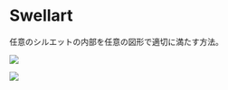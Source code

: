 ﻿# Swellart
任意のシルエットの内部を任意の図形で適切に満たす方法。

![](https://bytebucket.org/Fujishiro-lab/swellart/raw/0e7e5a825e956da72fa1c0a11a9ff6bf2b1e9475/--------/_SCREENSHOT/Swellart-DOUGH.png?token=2404c49d225c00d5c5640fb7a995fea7ea77d2a2)

![](https://bytebucket.org/Fujishiro-lab/swellart/raw/0e7e5a825e956da72fa1c0a11a9ff6bf2b1e9475/--------/_SCREENSHOT/Swellart-MOLD.png?token=2a851f0b615fef01330aebd5913cca47e6e231df)